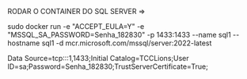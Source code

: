 RODAR O CONTAINER DO SQL SERVER =>

sudo docker run -e "ACCEPT_EULA=Y" -e "MSSQL_SA_PASSWORD=Senha_182830" -p 1433:1433 --name sql1 --hostname sql1 -d mcr.microsoft.com/mssql/server:2022-latest

 Data Source=tcp:::1,1433;Initial Catalog=TCCLions;User ID=sa;Password=Senha_182830;TrustServerCertificate=True;

